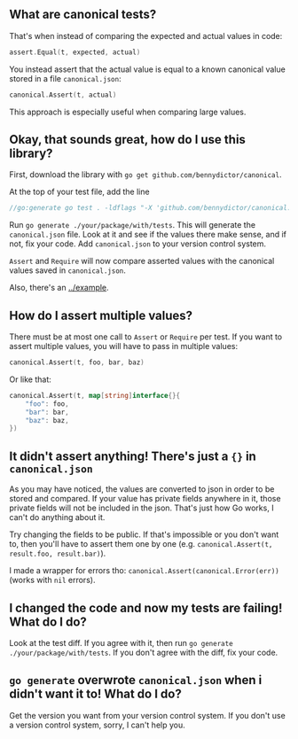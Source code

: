 ## What are canonical tests?

That's when instead of comparing the expected and actual values in code:
```go
assert.Equal(t, expected, actual)
```

You instead assert that the actual value is equal to a known canonical value stored in a file `canonical.json`:
```go
canonical.Assert(t, actual)
```

This approach is especially useful when comparing large values.

## Okay, that sounds great, how do I use this library?
First, download the library with `go get github.com/bennydictor/canonical`.

At the top of your test file, add the line
```go
//go:generate go test . -ldflags "-X 'github.com/bennydictor/canonical.Canonize=true'"
```

Run `go generate ./your/package/with/tests`. This will generate the `canonical.json` file.
Look at it and see if the values there make sense, and if not, fix your code.
Add `canonical.json` to your version control system.

`Assert` and `Require` will now compare asserted values with the canonical values saved in `canonical.json`.

Also, there's an [../example](example).

## How do I assert multiple values?
There must be at most one call to `Assert` or `Require` per test. If you want to assert multiple values,
you will have to pass in multiple values:
```go
canonical.Assert(t, foo, bar, baz)
```

Or like that:
```go
canonical.Assert(t, map[string]interface{}{
	"foo": foo,
	"bar": bar,
	"baz": baz,
})
```

## It didn't assert anything! There's just a `{}` in `canonical.json`
As you may have noticed, the values are converted to json in order to be stored and compared.
If your value has private fields anywhere in it, those private fields will not be included in
the json. That's just how Go works, I can't do anything about it.

Try changing the fields to be public. If that's impossible or you don't want to,
then you'll have to assert them one by one (e.g. `canonical.Assert(t, result.foo, result.bar)`).

I made a wrapper for errors tho: `canonical.Assert(canonical.Error(err))` (works with `nil` errors).

## I changed the code and now my tests are failing! What do I do?
Look at the test diff. If you agree with it, then run `go generate ./your/package/with/tests`.
If you don't agree with the diff, fix your code.

## `go generate` overwrote `canonical.json` when i didn't want it to! What do I do?
Get the version you want from your version control system.
If you don't use a version control system, sorry, I can't help you.
